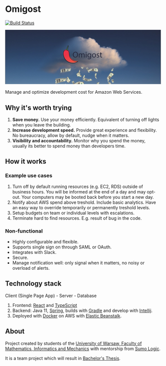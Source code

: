 # Omigost
[![Build Status](https://travis-ci.org/Omigost/Omigost.svg?branch=master)](https://travis-ci.org/Omigost/Omigost)

![Omigost Cloud](/images/cover_photo.jpg)

Manage and optimize development cost for Amazon Web Services.


## Why it's worth trying

1. **Save money.** Use your money efficiently. Equivalent of turning off lights when you leave the building.
2. **Increase development speed.** Provide great experience and flexibility. No bureaucracy, allow by default, nudge when it matters.
3. **Visibility and accountability.** Monitor why you spend the money, usually its better to spend money than developers time.

## How it works

### Example use cases
1. Turn off by default running resources (e.g. EC2, RDS) outside of business hours. You will be informed at the end of a day and may opt-out. Your computers may be booted back before you start a new day.
2. Notify about AWS spend above treshold. Include basic analytics. Have an easy way to override temporarily or permanently treshold levels.
3. Setup budgets on team or individual levels with escalations.
4. Terminate hard to find resources. E.g. result of bug in the code.

### Non-functional

- Highly configurable and flexible.
- Supports single sign on through SAML or OAuth.
- Integrates with Slack.
- Secure.
- Manage notification well: only signal when it matters, no noisy or overload of alerts.

## Technology stack

Client (Single Page App) - Server - Database

1. Frontend: [React](https://reactjs.org/) and [TypeScript](https://www.typescriptlang.org/)
2. Backend: Java 11, [Spring](https://spring.io/), builds with [Gradle](https://gradle.org/) and develop with [Intellij](https://www.jetbrains.com/idea/).
3. Deployed with [Docker](https://www.docker.com/) on AWS with [Elastic Beanstalk](https://aws.amazon.com/elasticbeanstalk/).

## About

Project created by students of the [University of Warsaw, Faculty of Mathematics, Informatics and Mechanics](https://www.mimuw.edu.pl/en) with mentorship from [Sumo Logic](https://www.sumologic.com/).

It is a team project which will result in [Bachelor's Thesis](https://github.com/Omigost/Docs).
